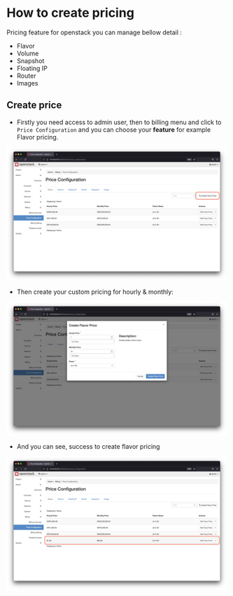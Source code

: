 # How to create pricing 

Pricing feature for openstack you can manage bellow detail :

- Flavor
- Volume
- Snapshot
- Floating IP
- Router 
- Images 


## Create price

- Firstly you need access to admin user, then to billing menu and click to `Price Configuration` and you can choose your **feature** for example Flavor pricing.

![pricing1](assets/images/how-to/1.png)

- Then create your custom pricing for hourly & monthly: 

![pricing2](assets/images/how-to/2.png)

- And you can see, success to create flavor pricing

![pricing3](assets/images/how-to/3.png)
